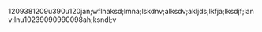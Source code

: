1209381209u390u120jan;wflnaksd;lmna;lskdnv;alksdv;akljds;lkfja;lksdjf;lanv;lnu10239090990098ah;ksndl;v
